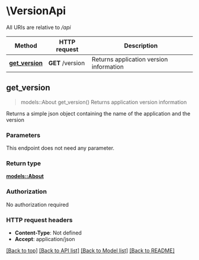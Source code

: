 # \VersionApi

All URIs are relative to */api*

Method | HTTP request | Description
------------- | ------------- | -------------
[**get_version**](VersionApi.md#get_version) | **GET** /version | Returns application version information



## get_version

> models::About get_version()
Returns application version information

Returns a simple json object containing the name of the application and the version

### Parameters

This endpoint does not need any parameter.

### Return type

[**models::About**](About.md)

### Authorization

No authorization required

### HTTP request headers

- **Content-Type**: Not defined
- **Accept**: application/json

[[Back to top]](#) [[Back to API list]](../README.md#documentation-for-api-endpoints) [[Back to Model list]](../README.md#documentation-for-models) [[Back to README]](../README.md)


